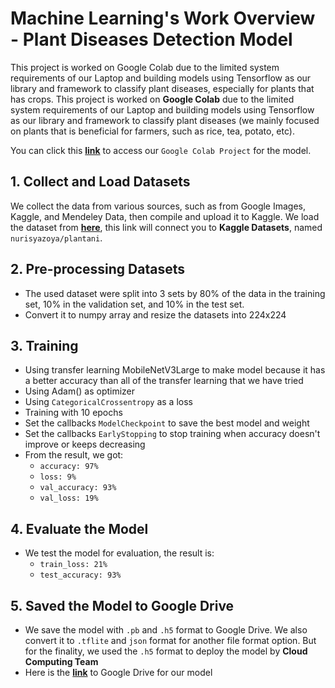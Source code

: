 # Machine Learning's Work Overview - Plant Diseases Detection Model

This project is worked on Google Colab due to the limited system requirements of our Laptop and building
models using Tensorflow as our library and framework to classify plant diseases, especially for plants
that has crops. 
This project is worked on **Google Colab** due to the limited system requirements of our Laptop and building
models using Tensorflow as our library and framework to classify plant diseases (we mainly focused on plants that is beneficial for farmers, such as rice, tea, potato, etc). 

You can click this [**link**](https://colab.research.google.com/drive/1RKV3bpWkPrvDvpu9Sk4E51F5OABTo7Gg?usp=sharing)
to access our `Google Colab Project` for the model.
## 1. Collect and Load Datasets
We collect the data from various sources, such as from Google Images, Kaggle, and Mendeley Data, then compile and upload it to Kaggle.
We load the dataset from [**here**](https://www.kaggle.com/datasets/nurisyazoya/plantani), this link will connect you to **Kaggle Datasets**, named `nurisyazoya/plantani`.
## 2. Pre-processing Datasets
+ The used dataset were split into 3 sets by 80% of the data in the training set, 10% in the validation set, and 10% in the test set.
+ Convert it to numpy array and resize the datasets into 224x224
## 3. Training
+ Using transfer learning MobileNetV3Large to make model because it has a better accuracy than all of the transfer learning that we have tried
+ Using Adam() as optimizer
+ Using `CategoricalCrossentropy` as a loss
+ Training with 10 epochs
+ Set the callbacks `ModelCheckpoint` to save the best model and weight
+ Set the callbacks `EarlyStopping` to stop training when accuracy doesn't improve or keeps decreasing
+ From the result, we got:
  + `accuracy: 97%`
  + `loss: 9%`
  + `val_accuracy: 93%`
  + `val_loss: 19%`
## 4. Evaluate the Model
+ We test the model for evaluation, the result is:
  + `train_loss: 21%`
  + `test_accuracy: 93%`
 
 ## 5. Saved the Model to Google Drive
 + We save the model with `.pb` and `.h5` format to Google Drive. We also convert it to `.tflite` and `json` format for another file format option. But for the finality, we used the `.h5` format to deploy the model by **Cloud Computing Team**
 + Here is the [**link**](https://drive.google.com/drive/folders/10S8oKbsQk9zrdqjeyPNZMyB8vgDKy0g5?usp=sharing) to Google Drive for our model